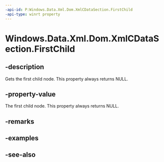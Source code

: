 ----api-id: P:Windows.Data.Xml.Dom.XmlCDataSection.FirstChild
-api-type: winrt property
---<!-- Property syntaxpublic Windows.Data.Xml.Dom.IXmlNode FirstChild { get; }--># Windows.Data.Xml.Dom.XmlCDataSection.FirstChild## -descriptionGets the first child node. This property always returns NULL.## -property-valueThe first child node. This property always returns NULL.## -remarks## -examples## -see-also